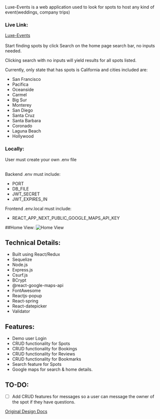 Luxe-Events is a web application used to look for spots to host any kind of event(weddings, company trips)

### Live Link:

[Luxe-Events](https://luxe-events.herokuapp.com)<br></br>
Start finding spots by click Search on the home page search bar,  no inputs needed.

 Clicking search with no inputs will yield results for all spots listed.

 Currently, only state that has spots is California and cities included are:
 - San Francisco
 - Pacifica
 - Oceanside
 - Carmel
 - Big Sur
 - Monterey
 - San Diego
 - Santa Cruz
 - Santa Barbara
 - Coronado
 - Laguna Beach
 - Hollywood


### Locally:

User must create your own .env file<br></br>

Backend .env must include:

- PORT
- DB_FILE
- JWT_SECRET
- JWT_EXPIRES_IN

Frontend .env.local must include:
- REACT_APP_NEXT_PUBLIC_GOOGLE_MAPS_API_KEY


##Home View:
![Home View]("https://airbnb-files.s3.us-west-1.amazonaws.com/home-screen.png")

## Technical Details:

- Built using React/Redux
- Sequelize
- Node.js
- Express.js
- Csurf.js
- BCrypt
- @react-google-maps-api
- FontAwesome
- Reactjs-popup
- React-spring
- React-datepicker
- Validator

## Features:

- Demo user Login
- CRUD functionality for Spots
- CRUD functionality for Bookings
- CRUD functionality for Reviews
- CRUD functionality for Bookmarks
- Search feature for Spots
- Google maps for search & home details.

## TO-DO:

- [ ] Add CRUD features for messages so a user can message the owner of the spot if they have questions.


[Original Design Docs](https://github.com/HTran106/Airbnb-project/wiki/Original-Design-Docs)
